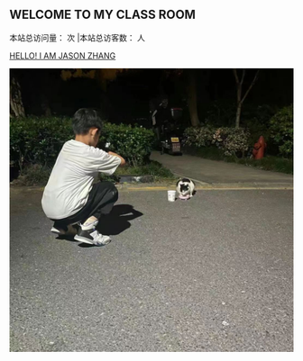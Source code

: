 <!-- _coverpage.md -->


<!-- 标题 -->

## WELCOME TO MY CLASS ROOM



<span id="busuanzi_container_site_pv" style='display:yes'>
    本站总访问量：<span id="busuanzi_value_site_pv"></span> 次
</span>
<span id="busuanzi_container_site_uv" style='display:yes'>
    |本站总访客数：<span id="busuanzi_value_site_uv"></span> 人
</span>




<!-- 按钮跳转 -->

[HELLO! I AM JASON ZHANG ](./README.md)

<!-- 背景图片 -->

![](./resources/logo/jasonzhang1.jpeg)

